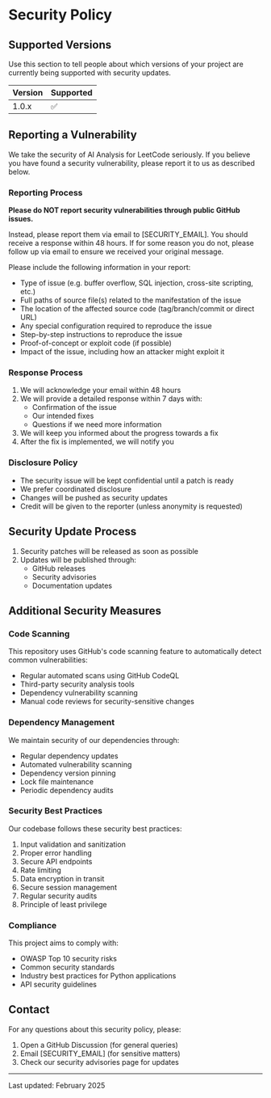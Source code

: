 # Security Policy

## Supported Versions

Use this section to tell people about which versions of your project are currently being supported with security updates.

| Version | Supported          |
| ------- | ------------------ |
| 1.0.x   | :white_check_mark: |

## Reporting a Vulnerability

We take the security of AI Analysis for LeetCode seriously. If you believe you have found a security vulnerability, please report it to us as described below.

### Reporting Process

**Please do NOT report security vulnerabilities through public GitHub issues.**

Instead, please report them via email to [SECURITY_EMAIL]. You should receive a response within 48 hours. If for some reason you do not, please follow up via email to ensure we received your original message.

Please include the following information in your report:

- Type of issue (e.g. buffer overflow, SQL injection, cross-site scripting, etc.)
- Full paths of source file(s) related to the manifestation of the issue
- The location of the affected source code (tag/branch/commit or direct URL)
- Any special configuration required to reproduce the issue
- Step-by-step instructions to reproduce the issue
- Proof-of-concept or exploit code (if possible)
- Impact of the issue, including how an attacker might exploit it

### Response Process

1. We will acknowledge your email within 48 hours
2. We will provide a detailed response within 7 days with:
   - Confirmation of the issue
   - Our intended fixes
   - Questions if we need more information
3. We will keep you informed about the progress towards a fix
4. After the fix is implemented, we will notify you

### Disclosure Policy

- The security issue will be kept confidential until a patch is ready
- We prefer coordinated disclosure
- Changes will be pushed as security updates
- Credit will be given to the reporter (unless anonymity is requested)

## Security Update Process

1. Security patches will be released as soon as possible
2. Updates will be published through:
   - GitHub releases
   - Security advisories
   - Documentation updates

## Additional Security Measures

### Code Scanning

This repository uses GitHub's code scanning feature to automatically detect common vulnerabilities:
- Regular automated scans using GitHub CodeQL
- Third-party security analysis tools
- Dependency vulnerability scanning
- Manual code reviews for security-sensitive changes

### Dependency Management

We maintain security of our dependencies through:
- Regular dependency updates
- Automated vulnerability scanning
- Dependency version pinning
- Lock file maintenance
- Periodic dependency audits

### Security Best Practices

Our codebase follows these security best practices:
1. Input validation and sanitization
2. Proper error handling
3. Secure API endpoints
4. Rate limiting
5. Data encryption in transit
6. Secure session management
7. Regular security audits
8. Principle of least privilege

### Compliance

This project aims to comply with:
- OWASP Top 10 security risks
- Common security standards
- Industry best practices for Python applications
- API security guidelines

## Contact

For any questions about this security policy, please:
1. Open a GitHub Discussion (for general queries)
2. Email [SECURITY_EMAIL] (for sensitive matters)
3. Check our security advisories page for updates

---
Last updated: February 2025